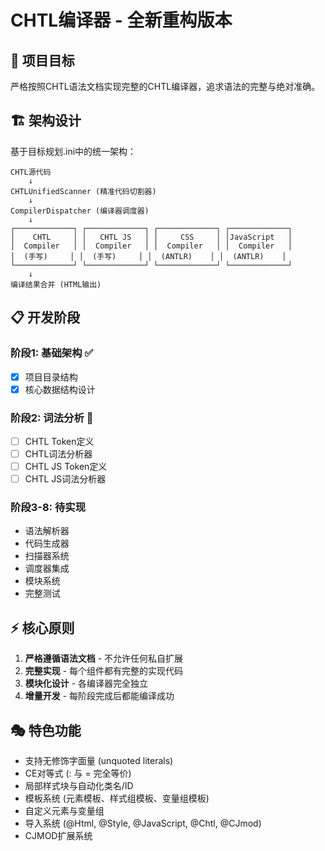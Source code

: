 # CHTL编译器 - 全新重构版本

## 🎯 项目目标

严格按照CHTL语法文档实现完整的CHTL编译器，追求语法的完整与绝对准确。

## 🏗️ 架构设计

基于目标规划.ini中的统一架构：

```
CHTL源代码
    ↓
CHTLUnifiedScanner (精准代码切割器)
    ↓
CompilerDispatcher (编译器调度器)
    ↓
┌─────────────┐ ┌─────────────┐ ┌─────────────┐ ┌─────────────┐
│    CHTL     │ │   CHTL JS   │ │     CSS     │ │JavaScript   │
│  Compiler   │ │  Compiler   │ │  Compiler   │ │  Compiler   │
│  (手写)     │ │  (手写)     │ │  (ANTLR)    │ │  (ANTLR)    │
└─────────────┘ └─────────────┘ └─────────────┘ └─────────────┘
    ↓
编译结果合并 (HTML输出)
```

## 📋 开发阶段

### 阶段1: 基础架构 ✅
- [x] 项目目录结构
- [x] 核心数据结构设计

### 阶段2: 词法分析 🚧
- [ ] CHTL Token定义
- [ ] CHTL词法分析器
- [ ] CHTL JS Token定义
- [ ] CHTL JS词法分析器

### 阶段3-8: 待实现
- 语法解析器
- 代码生成器
- 扫描器系统
- 调度器集成
- 模块系统
- 完整测试

## ⚡ 核心原则

1. **严格遵循语法文档** - 不允许任何私自扩展
2. **完整实现** - 每个组件都有完整的实现代码
3. **模块化设计** - 各编译器完全独立
4. **增量开发** - 每阶段完成后都能编译成功

## 🎭 特色功能

- 支持无修饰字面量 (unquoted literals)
- CE对等式 (: 与 = 完全等价)
- 局部样式块与自动化类名/ID
- 模板系统 (元素模板、样式组模板、变量组模板)
- 自定义元素与变量组
- 导入系统 (@Html, @Style, @JavaScript, @Chtl, @CJmod)
- CJMOD扩展系统